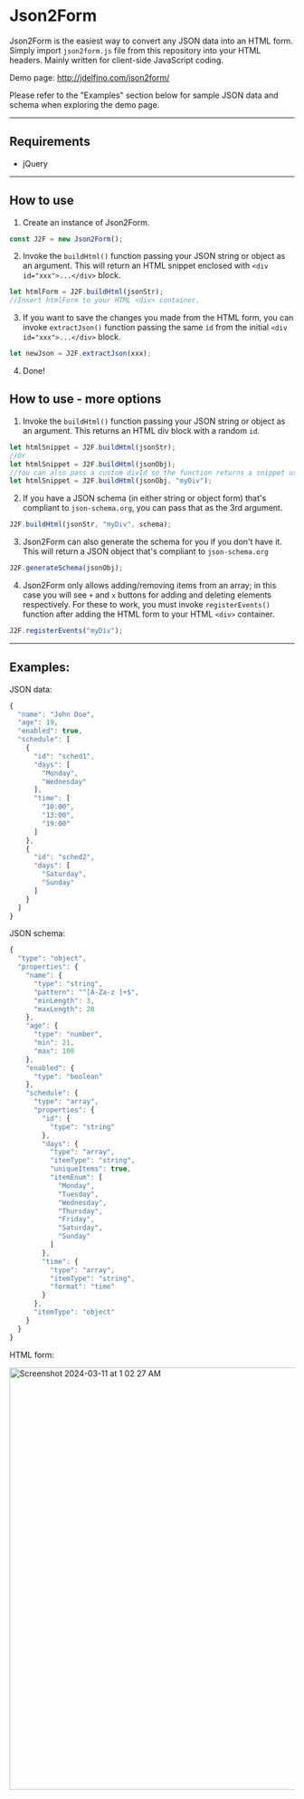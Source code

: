 # Json2Form
Json2Form is the easiest way to convert any JSON data into an HTML form.
Simply import `json2form.js` file from this repository into your HTML headers.
Mainly written for client-side JavaScript coding.

Demo page: http://jdelfino.com/json2form/

Please refer to the "Examples" section below for sample JSON data and schema when exploring the demo page.

---
## Requirements
 - jQuery
---
## How to use
1. Create an instance of Json2Form.
```javascript
const J2F = new Json2Form();
```
2. Invoke the `buildHtml()` function passing your JSON string or object as an argument. This will return an HTML snippet enclosed with `<div id="xxx">...</div>` block.
```javascript
let htmlForm = J2F.buildHtml(jsonStr);
//Insert htmlForm to your HTML <div> container.
```
3. If you want to save the changes you made from the HTML form, you can invoke `extractJson()` function passing the same `id` from the initial `<div id="xxx">...</div>` block.
```javascript
let newJson = J2F.extractJson(xxx);
```
4. Done!


## How to use - more options
1. Invoke the `buildHtml()` function passing your JSON string or object as an argument. This returns an HTML div block with a random `id`.
```javascript
let htmlSnippet = J2F.buildHtml(jsonStr);
//Or
let htmlSnippet = J2F.buildHtml(jsonObj);
//You can also pass a custom divId so the function returns a snippet using this id instead.
let htmlSnippet = J2F.buildHtml(jsonObj, "myDiv");
```
2. If you have a JSON schema (in either string or object form) that's compliant to `json-schema.org`, you can pass that as the 3rd argument.
```javascript
J2F.buildHtml(jsonStr, "myDiv", schema);
```
3. Json2Form can also generate the schema for you if you don't have it. This will return a JSON object that's compliant to `json-schema.org`
```javascript
J2F.generateSchema(jsonObj);
```
4. Json2Form only allows adding/removing items from an array; in this case you will see `+` and `x` buttons for adding and deleting elements respectively. For these to work, you must invoke `registerEvents()` function after adding the HTML form to your HTML `<div>` container.
```javascript
J2F.registerEvents("myDiv");
```
---
## Examples:
JSON data:
```javascript
{
  "name": "John Doe",
  "age": 19,
  "enabled": true,
  "schedule": [
    {
      "id": "sched1",
      "days": [
        "Monday",
        "Wednesday"
      ],
      "time": [
        "10:00",
        "13:00",
        "19:00"
      ]
    },
    {
      "id": "sched2",
      "days": [
        "Saturday",
        "Sunday"
      ]
    }
  ]
}
```
JSON schema:
```javascript
{
  "type": "object",
  "properties": {
    "name": {
      "type": "string",
      "pattern": "^[A-Za-z ]+$",
      "minLength": 3,
      "maxLength": 20
    },
    "age": {
      "type": "number",
      "min": 21,
      "max": 100
    },
    "enabled": {
      "type": "boolean"
    },
    "schedule": {
      "type": "array",
      "properties": {
        "id": {
          "type": "string"
        },
        "days": {
          "type": "array",
          "itemType": "string",
          "uniqueItems": true,
          "itemEnum": [
            "Monday",
            "Tuesday",
            "Wednesday",
            "Thursday",
            "Friday",
            "Saturday",
            "Sunday"
          ]
        },
        "time": {
          "type": "array",
          "itemType": "string",
          "format": "time"
        }
      },
      "itemType": "object"
    }
  }
}
```

HTML form:

<img width="746" alt="Screenshot 2024-03-11 at 1 02 27 AM" src="https://github.com/juliodelfino/json2form/assets/7043163/bbe2e0db-8163-44f8-8f2b-940da3094766">

